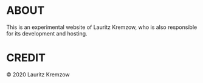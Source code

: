 # ABOUT
This is an experimental website of Lauritz Kremzow, who is also responsible for its development and hosting.
# CREDIT
© 2020 Lauritz Kremzow
